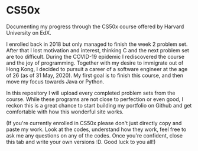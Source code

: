 # CS50x

Documenting my progress through the CS50x course offered by Harvard University on EdX. 

I enrolled back in 2018 but only managed to finish the week 2 problem set. After that I lost motivation and interest, thinking C and the next problem set are too difficult. During the COVID-19 epidemic I rediscovered the course and the joy of programming. Together with my desire to immigrate out of Hong Kong, I decided to pursuit a career of a software engineer at the age of 26 (as of 31 May, 2020). My first goal is to finish this course, and then move my focus towards Java or Python.

In this repository I will upload every completed problem sets from the course. While these programs are not close to perfection or even good, I reckon this is a great chance to start building my portfolio on Github and get comfortable with how this wonderful site works. 

(If you're currently enrolled in CS50x please don't just directly copy and paste my work. Look at the codes, understand how they work, feel free to ask me any questions on any of the codes. Once you're confident, close this tab and write your own versions :D. Good luck to you all!)
